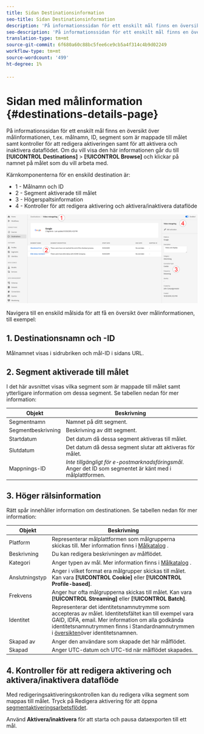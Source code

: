 ```yaml
---
title: Sidan Destinationsinformation
seo-title: Sidan Destinationsinformation
description: 'På informationssidan för ett enskilt mål finns en översikt över målinformationen, t.ex. målnamn, ID, segment som är mappade till målet samt kontroller för att redigera aktiveringen samt för att aktivera och inaktivera dataflödet. '
seo-description: 'På informationssidan för ett enskilt mål finns en översikt över målinformationen, t.ex. målnamn, ID, segment som är mappade till målet samt kontroller för att redigera aktiveringen samt för att aktivera och inaktivera dataflödet. '
translation-type: tm+mt
source-git-commit: 6f680a60c88bc5fee6ce9cb5a4f314c4b9d02249
workflow-type: tm+mt
source-wordcount: '499'
ht-degree: 1%

---
```



# Sidan med målinformation {#destinations-details-page}

På informationssidan för ett enskilt mål finns en översikt över målinformationen, t.ex. målnamn, ID, segment som är mappade till målet samt kontroller för att redigera aktiveringen samt för att aktivera och inaktivera dataflödet. Om du vill visa den här informationen går du till **[!UICONTROL Destinations]** > **[!UICONTROL Browse]** och klickar på namnet på målet som du vill arbeta med.

Kärnkomponenterna för en enskild destination är:

* 1 - Målnamn och ID
* 2 - Segment aktiverade till målet
* 3 - Högerspaltsinformation
* 4 - Kontroller för att redigera aktivering och aktivera/inaktivera dataflöde

![Numrerad målsida](/help/rtcdp/destinations/assets/destination-page-numbered.png)

Navigera till en enskild målsida för att få en översikt över målinformationen, till exempel:

## 1. Destinationsnamn och -ID

Målnamnet visas i sidrubriken och mål-ID i sidans URL.

## 2. Segment aktiverade till målet

I det här avsnittet visas vilka segment som är mappade till målet samt ytterligare information om dessa segment. Se tabellen nedan för mer information:

| Objekt | Beskrivning |
---------|----------|
| Segmentnamn | Namnet på ditt segment. |
| Segmentbeskrivning | Beskrivning av ditt segment. |
| Startdatum | Det datum då dessa segment aktiveras till målet. |
| Slutdatum | Det datum då dessa segment slutar att aktiveras för målet. |
| Mappnings-ID | *Inte tillgängligt för e-postmarknadsföringsmål*. Anger det ID som segmentet är känt med i målplattformen. |

## 3. Höger rälsinformation

Rätt spår innehåller information om destinationen. Se tabellen nedan för mer information:

| Objekt | Beskrivning |
---------|----------|
| Platform | Representerar målplattformen som målgrupperna skickas till. Mer information finns i [Målkatalog](/help/rtcdp/destinations/destinations-catalog.md) . |
| Beskrivning | Du kan redigera beskrivningen av målflödet. |
| Kategori | Anger typen av mål. Mer information finns i [Målkatalog](/help/rtcdp/destinations/destinations-catalog.md) . |
| Anslutningstyp | Anger i vilket format era målgrupper skickas till målet. Kan vara **[!UICONTROL Cookie]** eller **[!UICONTROL Profile-based]**. |
| Frekvens | Anger hur ofta målgrupperna skickas till målet. Kan vara **[!UICONTROL Streaming]** eller **[!UICONTROL Batch]**. |
| Identitet | Representerar det identitetsnamnutrymme som accepteras av målet. Identitetsfältet kan till exempel vara GAID, IDFA, email. Mer information om alla godkända identitetsnamnutrymmen finns i Standardnamnutrymmen i [översikten](../../identity-service/namespaces.md)över identitetsnamnen. |
| Skapad av | Anger den användare som skapade det här målflödet. |
| Skapad | Anger UTC-datum och UTC-tid när målflödet skapades. |

## 4. Kontroller för att redigera aktivering och aktivera/inaktivera dataflöde

Med redigeringsaktiveringskontrollen kan du redigera vilka segment som mappas till målet. Tryck på Redigera aktivering för att öppna [segmentaktiveringsarbetsflödet](/help/rtcdp/destinations/activate-destinations.md).

Använd **Aktivera/inaktivera** för att starta och pausa dataexporten till ett mål.